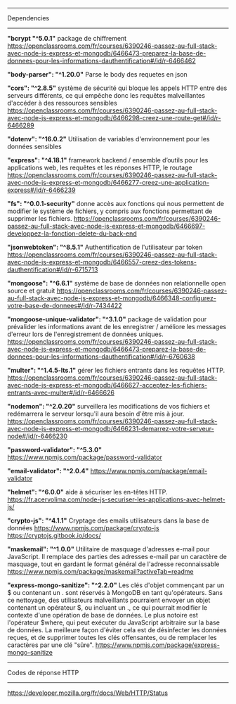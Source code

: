 ********
Dependencies
********

******"bcrypt "^5.0.1"******
package de chiffrement
https://openclassrooms.com/fr/courses/6390246-passez-au-full-stack-avec-node-js-express-et-mongodb/6466473-preparez-la-base-de-donnees-pour-les-informations-dauthentification#/id/r-6466462

******"body-parser": "^1.20.0"******
Parse le body des requetes en json

******"cors": "^2.8.5"******
système de sécurité qui  bloque les appels HTTP entre des serveurs différents, ce qui empêche donc les requêtes malveillantes d'accéder à des ressources sensibles
https://openclassrooms.com/fr/courses/6390246-passez-au-full-stack-avec-node-js-express-et-mongodb/6466298-creez-une-route-get#/id/r-6466289

******"dotenv": "^16.0.2"******
Utilisation de variables d'environnement pour les données sensibles

******"express": "^4.18.1"******
framework backend / ensemble d’outils pour les applications web, les requêtes et les réponses HTTP, le routage
https://openclassrooms.com/fr/courses/6390246-passez-au-full-stack-avec-node-js-express-et-mongodb/6466277-creez-une-application-express#/id/r-6466239


******"fs": "^0.0.1-security"******
donne accès aux fonctions qui nous permettent de modifier le système de fichiers, y compris aux fonctions permettant de supprimer les fichiers.
https://openclassrooms.com/fr/courses/6390246-passez-au-full-stack-avec-node-js-express-et-mongodb/6466697-developpez-la-fonction-delete-du-back-end

******"jsonwebtoken": "^8.5.1"******
Authentification de l'utilisateur par token
https://openclassrooms.com/fr/courses/6390246-passez-au-full-stack-avec-node-js-express-et-mongodb/6466557-creez-des-tokens-dauthentification#/id/r-6715713

******"mongoose": "^6.6.1"******
système de base de données non relationnelle open source et gratuit
https://openclassrooms.com/fr/courses/6390246-passez-au-full-stack-avec-node-js-express-et-mongodb/6466348-configurez-votre-base-de-donnees#/id/r-7434422


******"mongoose-unique-validator": "^3.1.0"******
package de validation pour prévalider les informations avant de les enregistrer / améliore les messages d'erreur lors de l'enregistrement de données uniques.
https://openclassrooms.com/fr/courses/6390246-passez-au-full-stack-avec-node-js-express-et-mongodb/6466473-preparez-la-base-de-donnees-pour-les-informations-dauthentification#/id/r-6760638
    
******"multer": "^1.4.5-lts.1"******
gérer les fichiers entrants dans les requêtes HTTP.
https://openclassrooms.com/fr/courses/6390246-passez-au-full-stack-avec-node-js-express-et-mongodb/6466627-acceptez-les-fichiers-entrants-avec-multer#/id/r-6466626
    
******"nodemon": "^2.0.20"******
surveillera les modifications de vos fichiers et redémarrera le serveur lorsqu'il aura besoin d'être mis à jour. 
https://openclassrooms.com/fr/courses/6390246-passez-au-full-stack-avec-node-js-express-et-mongodb/6466231-demarrez-votre-serveur-node#/id/r-6466230

******"password-validator": "^5.3.0"******
https://www.npmjs.com/package/password-validator

******"email-validator": "^2.0.4"******
https://www.npmjs.com/package/email-validator

******"helmet": "^6.0.0"******
aide à sécuriser les en-têtes HTTP.
https://fr.acervolima.com/node-js-securiser-les-applications-avec-helmet-js/

******"crypto-js": "^4.1.1"******
Cryptage des emails utilisateurs dans la base de données 
https://www.npmjs.com/package/crypto-js
https://cryptojs.gitbook.io/docs/

******"maskemail": "^1.0.0"******
Utilitaire de masquage d'adresses e-mail pour JavaScript. Il remplace des parties des adresses e-mail par un caractère de masquage, tout en gardant le format général de l'adresse reconnaissable
https://www.npmjs.com/package/maskemail?activeTab=readme

******"express-mongo-sanitize": "^2.2.0"******
Les clés d'objet commençant par un $ ou contenant un . sont réservés à MongoDB en tant qu'opérateurs. Sans ce nettoyage, des utilisateurs malveillants pourraient envoyer un objet contenant un opérateur $, ou incluant un ., ce qui pourrait modifier le contexte d'une opération de base de données. Le plus notoire est l'opérateur $where, qui peut exécuter du JavaScript arbitraire sur la base de données.
La meilleure façon d'éviter cela est de désinfecter les données reçues, et de supprimer toutes les clés offensantes, ou de remplacer les caractères par une clé "sûre".
https://www.npmjs.com/package/express-mongo-sanitize



********
Codes de réponse HTTP
********
https://developer.mozilla.org/fr/docs/Web/HTTP/Status





